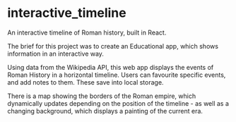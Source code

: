 # interactive_timeline
An interactive timeline of Roman history, built in React.

The brief for this project was to create an Educational app, which shows information in an interactive way.

Using data from the Wikipedia API, this web app displays the events of Roman History in a horizontal timeline. Users can favourite specific events, and add notes to them. These save into local storage.

There is a map showing the borders of the Roman empire, which dynamically updates depending on the position of the timeline - as well as a changing background, which displays a painting of the current era.
